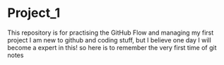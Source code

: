 # Project_1
This repository is for practising the GitHub Flow and managing my first project
I am new to github and coding stuff, but I believe one day I will become a expert in this!
so here is to remember the very first time of git notes
